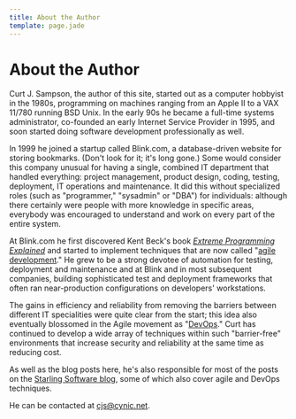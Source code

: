 ```yaml
---
title: About the Author
template: page.jade
---
```


About the Author
================

Curt J. Sampson, the author of this site, started out as a computer
hobbyist in the 1980s, programming on machines ranging from an Apple
II to a VAX 11/780 running BSD Unix. In the early 90s he became a
full-time systems administrator, co-founded an early Internet Service
Provider in 1995, and soon started doing software development
professionally as well.

In 1999 he joined a startup called Blink.com, a database-driven
website for storing bookmarks. (Don't look for it; it's long gone.)
Some would consider this company unusual for having a single, combined
IT department that handled everything: project management, product
design, coding, testing, deployment, IT operations and maintenance. It
did this without specialized roles (such as "programmer," "sysadmin"
or "DBA") for individuals: although there certainly were people with
more knowledge in specific areas, everybody was encouraged to
understand and work on every part of the entire system.

At Blink.com he first discovered Kent Beck's book [_Extreme
Programming Explained_][EPE] and started to implement techniques that
are now called "[agile development][agile]." He grew to be a strong devotee of
automation for testing, deployment and maintenance and at Blink and in
most subsequent companies, building sophisticated test and deployment
frameworks that often ran near-production configurations on
developers' workstations.

The gains in efficiency and reliability from removing the barriers
between different IT specialities were quite clear from the start;
this idea also eventually blossomed in the Agile movement as
"[DevOps]." Curt has continued to develop a wide array of techniques
within such "barrier-free" environments that increase security and
reliability at the same time as reducing cost.

As well as the blog posts here, he's also responsible for most of the
posts on the [Starling Software blog][starling], some of which also
cover agile and DevOps techniques.

He can be contacted at <cjs@cynic.net>.


[agile]: https://en.wikipedia.org/wiki/Agile_software_development
[DevOps]: https://en.wikipedia.org/wiki/DevOps
[EPE]: https://www.amazon.com/dp/B00N1ZN6C0/
[starling]: http://www.starling-software.com/en/blog/
[Extreme Programming]: https://en.wikipedia.org/wiki/Extreme_programming
